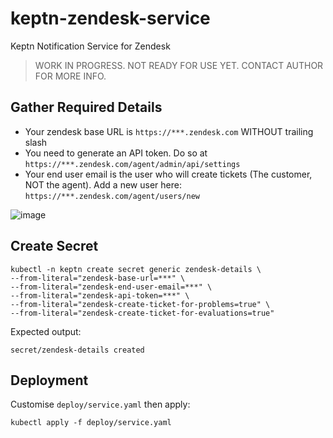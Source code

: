 # keptn-zendesk-service
Keptn Notification Service for Zendesk

> WORK IN PROGRESS. NOT READY FOR USE YET. CONTACT AUTHOR FOR MORE INFO.

## Gather Required Details

- Your zendesk base URL is `https://***.zendesk.com` WITHOUT trailing slash
- You need to generate an API token. Do so at `https://***.zendesk.com/agent/admin/api/settings`
- Your end user email is the user who will create tickets (The customer, NOT the agent). Add a new user here: `https://***.zendesk.com/agent/users/new`

![image](https://user-images.githubusercontent.com/13639658/113497995-4ace0180-954c-11eb-9cbd-70984a2f34e5.png)


## Create Secret
```
kubectl -n keptn create secret generic zendesk-details \
--from-literal="zendesk-base-url=***" \
--from-literal="zendesk-end-user-email=***" \
--from-literal="zendesk-api-token=***" \
--from-literal="zendesk-create-ticket-for-problems=true" \
--from-literal="zendesk-create-ticket-for-evaluations=true"
```

Expected output:
```
secret/zendesk-details created
```

## Deployment
Customise `deploy/service.yaml` then apply:
```
kubectl apply -f deploy/service.yaml
```
